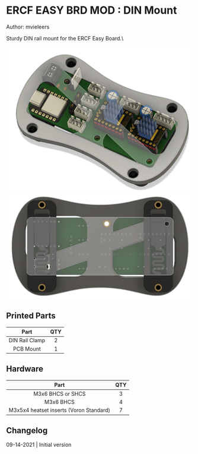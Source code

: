 # ERCF EASY BRD MOD : DIN Mount
Author: mvieleers

Sturdy DIN rail mount for the ERCF Easy Board.\

![Top View](Images/top.png)
![Bottom View](Images/bottom.png)

## Printed Parts
Part|QTY
|:---:|:---:|
DIN Rail Clamp|2
PCB Mount|1

## Hardware
Part|QTY
|:---:|:---:|
M3x6 BHCS or SHCS|3
M3x6 BHCS|4
M3x5x4 heatset inserts (Voron Standard)|7

## Changelog
09-14-2021 | Initial version
